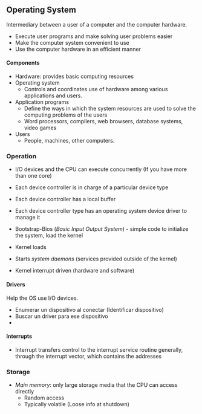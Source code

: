 ## Operating System
Intermediary between a user of a computer and the computer hardware.

- Execute user programs and make solving user problems easier
- Make the computer system convenient to use
- Use the computer hardware in an efficient manner
#### Components
- Hardware: provides basic computing resources
- Operating system
	- Controls and coordinates use of hardware among various applications and users.
- Application programs
	- Define the ways in which the system resources are used to solve the computing problems of the users
	- Word processors, compilers, web browsers, database systems, video games
- Users
	- People, machines, other computers.
### Operation
- I/O devices and the CPU can execute concurrently (If you have more than one core)
- Each device controller is in charge of a particular device type
- Each device controller has a local buffer
- Each device controller type has an operating system device driver to manage it

- Bootstrap-Bios (*Basic Input Output System*) - simple code to initialize the system, load the kernel
- Kernel loads
- Starts *system daemons* (services provided outside of the kernel)
- Kernel interrupt driven (hardware and software)
#### Drivers
Help the OS use I/O devices. 
- Enumerar un dispositivo al conectar (Identificar dispositivo)
- Buscar un driver para ese dispositivo
- 
#### Interrupts
- Interrupt transfers control to the interrupt service routine generally, through the interrupt vector, which contains the addresses
### Storage
- *Main memory*: only large storage media that the CPU can access directly
	- Random access
	- Typically volatile (Loose info at shutdown)


